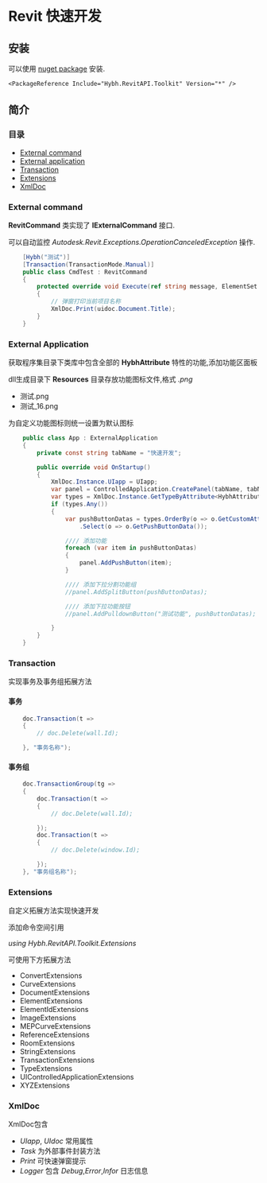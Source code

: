 # Revit 快速开发

## 安装

可以使用 [nuget package](https://www.nuget.org/packages/Hybh.RevitAPI.Toolkit) 安装.

```text
<PackageReference Include="Hybh.RevitAPI.Toolkit" Version="*" />
```

## 简介

### 目录

* [External command](#external-command)
* [External application](#external-application)
* [Transaction](#transaction)
* [Extensions](#extensions)
* [XmlDoc](#xmldoc)

### **External command**

 **RevitCommand** 类实现了 **IExternalCommand** 接口.

可以自动监控 *Autodesk.Revit.Exceptions.OperationCanceledException* 操作.

```c#
    [Hybh("测试")]
    [Transaction(TransactionMode.Manual)]
    public class CmdTest : RevitCommand
    {
        protected override void Execute(ref string message, ElementSet elements)
        {
            // 弹窗打印当前项目名称
            XmlDoc.Print(uidoc.Document.Title);
        }
    }
```

### **External Application**


获取程序集目录下类库中包含全部的 **HybhAttribute** 特性的功能,添加功能区面板 

dll生成目录下 **Resources** 目录存放功能图标文件,格式 *.png*

- 测试.png
- 测试_16.png

为自定义功能图标则统一设置为默认图标

```c#
    public class App : ExternalApplication
    {
        private const string tabName = "快速开发";

        public override void OnStartup()
        {
            XmlDoc.Instance.UIapp = UIapp;
            var panel = ControlledApplication.CreatePanel(tabName, tabName);
            var types = XmlDoc.Instance.GetTypeByAttribute<HybhAttribute>(Location);
            if (types.Any())
            {
                var pushButtonDatas = types.OrderBy(o => o.GetCustomAttribute<HybhAttribute>().Name)
                    .Select(o => o.GetPushButtonData());

                //// 添加功能
                foreach (var item in pushButtonDatas)
                {
                    panel.AddPushButton(item);
                }

                //// 添加下拉分割功能组
                //panel.AddSplitButton(pushButtonDatas);

                //// 添加下拉功能按钮
                //panel.AddPulldownButton("测试功能", pushButtonDatas);

            }
        }
    }
```

### **Transaction**

实现事务及事务组拓展方法

#### 事务

```C#
    doc.Transaction(t =>
    { 
        // doc.Delete(wall.Id);

    }, "事务名称");
```

#### 事务组

```C#
    doc.TransactionGroup(tg =>
    {
        doc.Transaction(t =>
        { 
            // doc.Delete(wall.Id);

        });
        doc.Transaction(t =>
        { 
            // doc.Delete(window.Id);

        });
    }, "事务组名称");
```

### **Extensions**

自定义拓展方法实现快速开发

添加命令空间引用

*using Hybh.RevitAPI.Toolkit.Extensions*

可使用下方拓展方法

- ConvertExtensions
- CurveExtensions
- DocumentExtensions
- ElementExtensions
- ElementIdExtensions
- ImageExtensions
- MEPCurveExtensions
- ReferenceExtensions
- RoomExtensions
- StringExtensions
- TransactionExtensions
- TypeExtensions
- UIControlledApplicationExtensions
- XYZExtensions


### **XmlDoc**

XmlDoc包含 

- *UIapp*, *UIdoc*  常用属性
- *Task*  为外部事件封装方法
- *Print*  可快速弹窗提示
- *Logger*  包含 *Debug*,*Error*,*Infor* 日志信息
